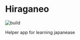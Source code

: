 # Hiraganeo
![build](https://github.com/adambog/hiraganeo/workflows/build/badge.svg)

Helper app for learning japanease
